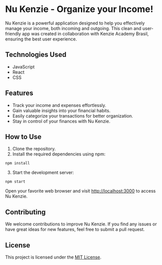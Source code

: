 <h1>Nu Kenzie - Organize your Income!</h1>

<p>Nu Kenzie is a powerful application designed to help you effectively manage your income, both incoming and outgoing. This clean and user-friendly app was created in collaboration with Kenzie Academy Brasil, ensuring the best user experience.</p>

<h2>Technologies Used</h2>

<ul>
        <li>JavaScript</li>
        <li>React</li>
        <li>CSS</li>
</ul>

<h2>Features</h2>

<ul>
        <li>Track your income and expenses effortlessly.</li>
        <li>Gain valuable insights into your financial habits.</li>
        <li>Easily categorize your transactions for better organization.</li>
        <li>Stay in control of your finances with Nu Kenzie.</li>
</ul>

<h2>How to Use</h2>

<ol>
        <li>Clone the repository.</li>
        <li>Install the required dependencies using npm:</li>
</ol>

<pre><code>npm install</code></pre>

<ol start="3">
        <li>Start the development server:</li>
</ol>

 <pre><code>npm start</code></pre>

<p>Open your favorite web browser and visit <a href="http://localhost:3000">http://localhost:3000</a> to access Nu Kenzie.</p>

<h2>Contributing</h2>

<p>We welcome contributions to improve Nu Kenzie. If you find any issues or have great ideas for new features, feel free to submit a pull request.</p>

<h2>License</h2>

<p>This project is licensed under the <a href="LICENSE">MIT License</a>.</p
